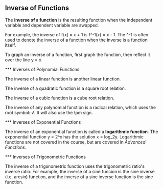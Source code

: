 Inverse of Functions
-------

The **inverse of a function** is the resulting function when the independent variable and dependent variable are swapped.

For example, the inverse of f(x) = x + 1 is f^-1(x) = x - 1. The ^-1 is often used to denote the inverse of a function when the inverse is a function itself.

To graph an inverse of a function, first graph the function, then reflect it over the line y = x.


*** Inverses of Polynomial Functions

The inverse of a linear function is another linear function.

The inverse of a quadratic function is a square root relation.

The inverse of a cubic function is a cube root relation.

The inverse of any polynomial function is a radical relation, which uses the root symbol: √. It will also use the \pm sign.


*** Inverses of Exponential Functions

The inverse of an exponential function is called a **logarithmic function**. The exponential function y = 2^x has the solution x = log_2y. Logarithmic functions are not covered in the course, but are covered in *Advanced Functions*.


*** Inverses of Trigonometric Functions

The inverse of a trigonometric function uses the trigonometric ratio's inverse ratio. For example, the inverse of a sine funcion is the sine inverse (i.e. arcsin) function, and the inverse of a sine inverse function is the sine function.